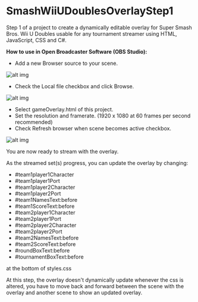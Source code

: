 # SmashWiiUDoublesOverlayStep1
Step 1 of a project to create a dynamically editable overlay for Super Smash Bros. Wii U Doubles usable for any tournament streamer using HTML, JavaScript, CSS and C#.

**How to use in Open Broadcaster Software (OBS Studio):**
- Add a new Browser source to your scene.

![alt img](https://imgur.com/xAvWiY0.png)

- Check the Local file checkbox and click Browse.

![alt img](https://imgur.com/yF0RGmH.png)

- Select gameOverlay.html of this project.
- Set the resolution and framerate. (1920 x 1080 at 60 frames per second recommended)
- Check Refresh browser when scene becomes active checkbox.

![alt img](https://imgur.com/rIepH9D.png)

You are now ready to stream with the overlay.

As the streamed set(s) progress, you can update the overlay by changing:

- #team1player1Character
- #team1player1Port
- #team1player2Character
- #team1player2Port
- #team1NamesText:before
- #team1ScoreText:before
- #team2player1Character
- #team2player1Port
- #team2player2Character
- #team2player2Port
- #team2NamesText:before
- #team2ScoreText:before
- #roundBoxText:before
- #tournamentBoxText:before

at the bottom of styles.css

At this step, the overlay doesn't dynamically update whenever the css is altered, you have to move back and forward between the scene with the overlay and another scene to show an updated overlay.

